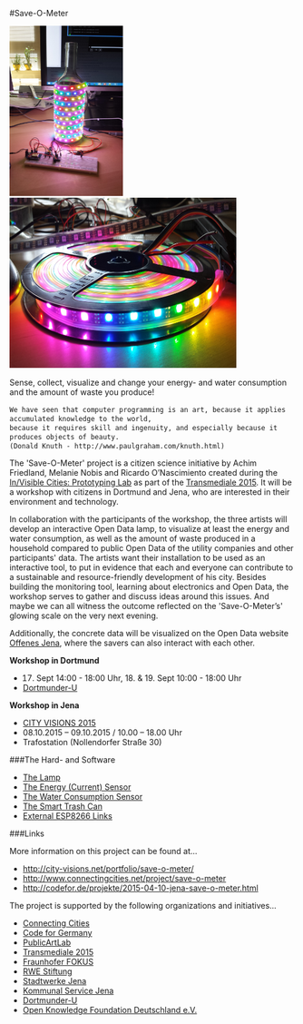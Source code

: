 #Save-O-Meter

<img src="images/20150805_140515.jpg" alt="lamp" width="200px" height="300px">
<img src="images/20150805_133313.jpg" alt="lamp" width="400px" height="300px">

Sense, collect, visualize and change your energy- and water consumption and the amount of waste you produce!

```text
We have seen that computer programming is an art, because it applies accumulated knowledge to the world,    
because it requires skill and ingenuity, and especially because it produces objects of beauty.    
(Donald Knuth - http://www.paulgraham.com/knuth.html)
```

The 'Save-O-Meter' project is a citizen science initiative by Achim Friedland, Melanie Nobis and Ricardo O’Nascimiento created during the [In/Visible Cities: Prototyping Lab](http://www.transmediale.de/content/invisible-cities-2015-prototyping-lab) as part of the [Transmediale 2015](http://www.transmediale.de). It will be a workshop with citizens in Dortmund and Jena, who are interested in their environment and technology.

In collaboration with the participants of the workshop, the three artists will develop an interactive Open Data lamp, to visualize at least the energy and water consumption, as well as the amount of waste produced in a household compared to public Open Data of the utility companies and other participants' data. The artists want their installation to be used as an interactive tool, to put in evidence that each and everyone can contribute to a sustainable and resource-friendly development of his city. Besides building the monitoring tool, learning about electronics and Open Data, the workshop serves to gather and discuss ideas around this issues. And maybe we can all witness the outcome reflected on the 'Save-O-Meter’s' glowing scale on the very next evening.

Additionally, the concrete data will be visualized on the Open Data website [Offenes Jena](http://offenes-jena.de), where the savers can also interact with each other.


**Workshop in Dortmund**
 - 17. Sept 14:00 - 18:00 Uhr, 18. & 19. Sept 10:00 - 18:00 Uhr
 - [Dortmunder-U](http://www.dortmunder-u.de)

**Workshop in Jena**
 - [CITY VISIONS 2015](http://city-visions.net)
 - 08.10.2015 – 09.10.2015 / 10.00 – 18.00 Uhr
 - Trafostation (Nollendorfer Straße 30)


###The Hard- and Software

- [The Lamp](The%20Lamp/README.md)
- [The Energy (Current) Sensor](The%20Energy%20Sensor/README.md)
- [The Water Consumption Sensor](The%20Water%20Consumption%20Sensor/README.md)
- [The Smart	Trash Can](The%20Smart%20Trash%20Can/README.md)
- [External ESP8266 Links](External_ESP8266_Links.md)


###Links

More information on this project can be found at...

- http://city-visions.net/portfolio/save-o-meter/
- http://www.connectingcities.net/project/save-o-meter
- http://codefor.de/projekte/2015-04-10-jena-save-o-meter.html

The project is supported by the following organizations and initiatives...
- [Connecting Cities](http://www.connectingcities.net)
- [Code for Germany](http://codefor.de)
- [PublicArtLab](http://www.publicartlab-berlin.de)
- [Transmediale 2015](http://www.transmediale.de)
- [Fraunhofer FOKUS](https://www.fokus.fraunhofer.de)
- [RWE Stiftung](https://www.rwestiftung.com)
- [Stadtwerke Jena](http://www.stadtwerke-jena.de)
- [Kommunal Service Jena](http://ksj.jena.de)
- [Dortmunder-U](http://www.dortmunder-u.de/)
- [Open Knowledge Foundation Deutschland e.V.](http://okfn.de)


